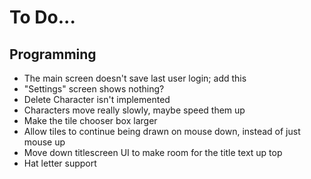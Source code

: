 # To Do...

## Programming
* The main screen doesn't save last user login; add this
* "Settings" screen shows nothing?
* Delete Character isn't implemented
* Characters move really slowly, maybe speed them up
* Make the tile chooser box larger
* Allow tiles to continue being drawn on mouse down, instead of just mouse up
* Move down titlescreen UI to make room for the title text up top
* Hat letter support
